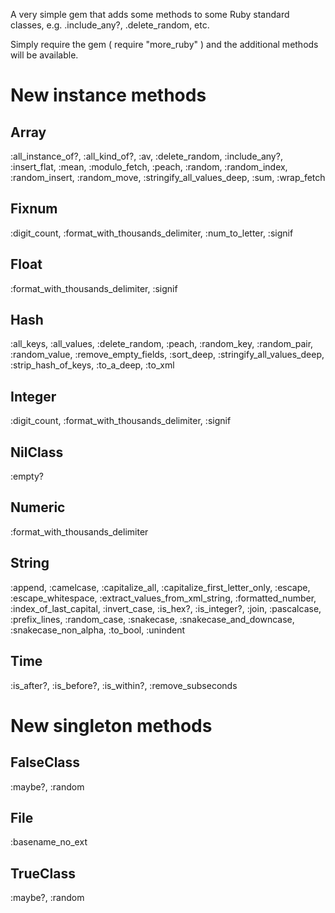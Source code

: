A very simple gem that adds some methods to some Ruby standard classes, e.g. <array>.include_any?, <array>.delete_random, etc.

Simply require the gem ( require "more_ruby" ) and the additional methods will be available.

# New instance methods #

## Array
:all_instance_of?, :all_kind_of?, :av, :delete_random, :include_any?, :insert_flat, :mean, :modulo_fetch, :peach, :random, :random_index, :random_insert, :random_move, :stringify_all_values_deep, :sum, :wrap_fetch

## Fixnum
:digit_count, :format_with_thousands_delimiter, :num_to_letter, :signif

## Float
:format_with_thousands_delimiter, :signif

## Hash
:all_keys, :all_values, :delete_random, :peach, :random_key, :random_pair, :random_value, :remove_empty_fields, :sort_deep, :stringify_all_values_deep, :strip_hash_of_keys, :to_a_deep, :to_xml

## Integer
:digit_count, :format_with_thousands_delimiter, :signif

## NilClass
:empty?

## Numeric
:format_with_thousands_delimiter

## String
:append, :camelcase, :capitalize_all, :capitalize_first_letter_only, :escape, :escape_whitespace, :extract_values_from_xml_string, :formatted_number, :index_of_last_capital, :invert_case, :is_hex?, :is_integer?, :join, :pascalcase, :prefix_lines, :random_case, :snakecase, :snakecase_and_downcase, :snakecase_non_alpha, :to_bool, :unindent

## Time
:is_after?, :is_before?, :is_within?, :remove_subseconds

# New singleton methods #

## FalseClass
:maybe?, :random

## File
:basename_no_ext

## TrueClass
:maybe?, :random
